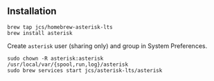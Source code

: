 ## Installation

    brew tap jcs/homebrew-asterisk-lts
    brew install asterisk

Create `asterisk` user (sharing only) and group in System Preferences.

	sudo chown -R asterisk:asterisk /usr/local/var/{spool,run,log}/asterisk
	sudo brew services start jcs/asterisk-lts/asterisk
